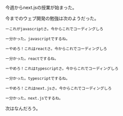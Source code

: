 今週からnext.jsの授業が始まった。

今までのウェブ開発の勉強は次のようだった。

    ーこれがjavascriptさ。今からこれでコーディングしろ

    ー分かった。javascriptでするね。

    ーやめろ！これはreactさ。今からこれでコーディングしろ

    ー分かった。reactでするね。

    ーやめろ！これはtypescriptさ。今からこれでコーディングしろ

    ー分かった。typescriptでするね。

    ーやめろ！これはnext.jsさ。今からこれでコーディングしろ

    ー分かった。next.jsでするね。

次はなんだろう。
